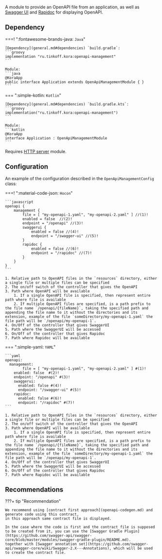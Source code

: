 A module to provide an OpenAPI file from an application,
as well as [Swagger UI](https://swagger.io/tools/swagger-ui/) and [Rapidoc](https://rapidocweb.com/) for displaying OpenAPI.

## Dependency

===! ":fontawesome-brands-java: `Java`"

    [Dependency](general.md#dependencies) `build.gradle`:
    ```groovy
    implementation "ru.tinkoff.kora:openapi-management"
    ```

    Module:
    ```java
    @KoraApp
    public interface Application extends OpenApiManagementModule { }
    ```

=== ":simple-kotlin: `Kotlin`"

    [Dependency](general.md#dependencies) `build.gradle.kts`:
    ```groovy
    implementation("ru.tinkoff.kora:openapi-management")
    ```

    Module:
    ```kotlin
    @KoraApp
    interface Application : OpenApiManagementModule
    ```

Requires [HTTP server](http-server.md) module.

## Configuration

An example of the configuration described in the `OpenApiManagementConfig` class:

===! ":material-code-json: `Hocon`"

    ```javascript
    openapi {
        management {
            file = [ "my-openapi-1.yaml", "my-openapi-2.yaml" ] //(1)!
            enabled = false  //(2)!
            endpoint = "/openapi" //(3)!
            swaggerui {
                enabled = false //(4)!
                endpoint = "/swagger-ui" //(5)!
            }
            rapidoc {
                enabled = false //(6)!
                endpoint = "/rapidoc" //(7)!
            }
        }
    }
    ```

    1. Relative path to OpenAPI files in the `resources` directory, either a single file or multiple files can be specified
    2. The on/off switch of the controller that gives the OpenAPI
    3. Path where OpenAPI will be available
        1. If a single OpenAPI file is specified, then represent entire path where file is available
        2. If multiple OpenAPI files are specified, is a path prefix to the file name `/openapi/{fileName}`, taking the specified path and appending the file name to it without the directories and its extension, example of the file `someDirectory/my-openapi-1.yaml` the file path will be `/openapi/my-openapi-1`.
    4. On/Off of the controller that gives SwaggerUI
    5. Path where the SwaggerUI will be accessed
    6. On/Off of the controller that gives Rapidoc
    7. Path where Rapidoc will be available

=== ":simple-yaml: `YAML`"

    ```yaml
    openapi:
      management:
            file = [ "my-openapi-1.yaml", "my-openapi-2.yaml" ] #(1)!
        enabled: false  #(2)!
        endpoint: "/openapi" #(3)!
        swaggerui:
          enabled: false #(4)!
          endpoint: "/swagger-ui" #(5)!
        rapidoc:
          enabled: false #(6)!
          endpoint: "/rapidoc" #(7)!
    ```

    1. Relative path to OpenAPI files in the `resources` directory, either a single file or multiple files can be specified
    2. The on/off switch of the controller that gives the OpenAPI
    3. Path where OpenAPI will be available
        1. If a single OpenAPI file is specified, then represent entire path where file is available
        2. If multiple OpenAPI files are specified, is a path prefix to the file name `/openapi/{fileName}`, taking the specified path and appending the file name to it without the directories and its extension, example of the file `someDirectory/my-openapi-1.yaml` the file path will be `/openapi/my-openapi-1`.
    4. On/Off of the controller that gives SwaggerUI
    5. Path where the SwaggerUI will be accessed
    6. On/Off of the controller that gives Rapidoc
    7. Path where Rapidoc will be available

## Recommendations

???+ tip "Recommendation"

    We recommend using [contract first approach](openapi-codegen.md) and generate code using this contract, 
    in this approach same contract file is displayed.

    In the case where the code is first and the contract file is supposed to be created from it, you can use the [Swagger Gradle Plugin](https://github.com/swagger-api/swagger-core/blob/master/modules/swagger-gradle-plugin/README.md).
    together with [Swagger annotation set](https://github.com/swagger-api/swagger-core/wiki/Swagger-2.X---Annotations), which will be used to create the contract file.
